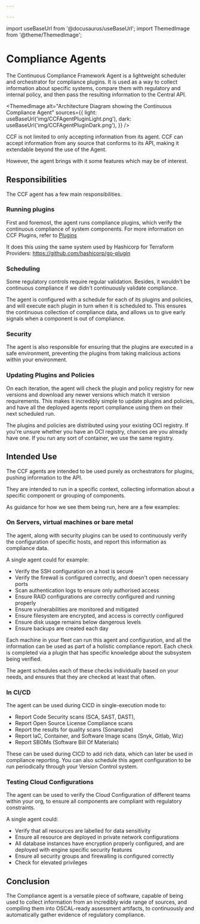 ```yaml
---

---
```


import useBaseUrl from '@docusaurus/useBaseUrl';
import ThemedImage from '@theme/ThemedImage';

# Compliance Agents

The Continuous Compliance Framework Agent is a lightweight scheduler and orchestrator for compliance plugins. It is used 
as a way to collect information about specific systems, compare them with regulatory and internal policy, and then pass 
the resulting information to the Central API.

<ThemedImage
    alt="Architecture Diagram showing the Continuous Compliance Agent"
    sources={{
        light: useBaseUrl('img/CCFAgentPluginLight.png'),
        dark: useBaseUrl('img/CCFAgentPluginDark.png'),
    }}
/>

CCF is not limited to only accepting information from its agent. CCF can accept information from any source that 
conforms to its API, making it extendable beyond the use of the Agent. 

However, the agent brings with it some features which may be of interest. 

## Responsibilities

The CCF agent has a few main responsibilities.

### Running plugins

First and foremost, the agent runs compliance plugins, which verify the continuous compliance of system components. 
For more information on CCF Plugins, refer to [Plugins](./plugins)

It does this using the same system used by Hashicorp for Terraform Providers: https://github.com/hashicorp/go-plugin

### Scheduling

Some regulatory controls require regular validation. Besides, it wouldn't be continuous compliance if we didn't 
continuously validate compliance.

The agent is configured with a schedule for each of its plugins and policies, and will execute each plugin in turn
when it is scheduled to. This ensures the continuous collection of compliance data, and allows us to give early signals
when a component is out of compliance.

### Security

The agent is also responsible for ensuring that the plugins are executed in a safe environment, preventing the plugins
from taking malicious actions within your environment. 

### Updating Plugins and Policies

On each iteration, the agent will check the plugin and policy registry for new versions and download any newer versions
which match it version requirements. This makes it incredibly simple to update plugins and policies, and have all the
deployed agents report compliance using them on their next scheduled run. 

The plugins and policies are distributed using your existing OCI registry. If you're unsure whether you have an OCI
registry, chances are you already have one. If you run any sort of container, we use the same registry. 

## Intended Use

The CCF agents are intended to be used purely as orchestrators for plugins, pushing information to the API. 

They are intended to run in a specific context, collecting information about a specific component or grouping of 
components. 

As guidance for how we see them being run, here are a few examples: 

### On Servers, virtual machines or bare metal

The agent, along with security plugins can be used to continuously verify the configuration of specific hosts, 
and report this information as compliance data. 

A single agent could for example:
* Verify the SSH configuration on a host is secure
* Verify the firewall is configured correctly, and doesn't open necessary ports
* Scan authentication logs to ensure only authorised access
* Ensure RAID configurations are correctly configured and running properly
* Ensure vulnerabilities are monitored and mitigated
* Ensure filesystem are encrypted, and access is correctly configured
* Ensure disk usage remains below dangerous levels
* Ensure backups are created each day

Each machine in your fleet can run this agent and configuration, and all the information can be used as part of a
holistic compliance report. Each check is completed via a plugin that has specific knowledge about the subsystem being 
verified. 

The agent schedules each of these checks individually based on your needs, and ensures that they are checked at least 
that often.

### In CI/CD

The agent can be used during CICD in single-execution mode to:
* Report Code Security scans (SCA, SAST, DAST),
* Report Open Source License Compliance scans
* Report the results for quality scans (Sonarqube)
* Report IaC, Container, and Software Image scans (Snyk, Gitlab, Wiz)
* Report SBOMs (Software Bill Of Materials)

These can be used during CICD to add rich data, which can later be used in compliance reporting. You can also schedule
this agent configuration to be run periodically through your Version Control system. 

### Testing Cloud Configurations

The agent can be used to verify the Cloud Configuration of different teams within your org, to ensure all components
are compliant with regulatory constraints. 

A single agent could:
* Verify that all resources are labelled for data sensitivity
* Ensure all resource are deployed in private network configurations
* All database instances have encryption properly configured, and are deployed with engine specific security features
* Ensure all security groups and firewalling is configured correctly
* Check for elevated privileges

## Conclusion

The Compliance agent is a versatile piece of software, capable of being used to collect information from an incredibly
wide range of sources, and compiling them into OSCAL-ready assessment artifacts, to continuously and automatically
gather evidence of regulatory compliance.
